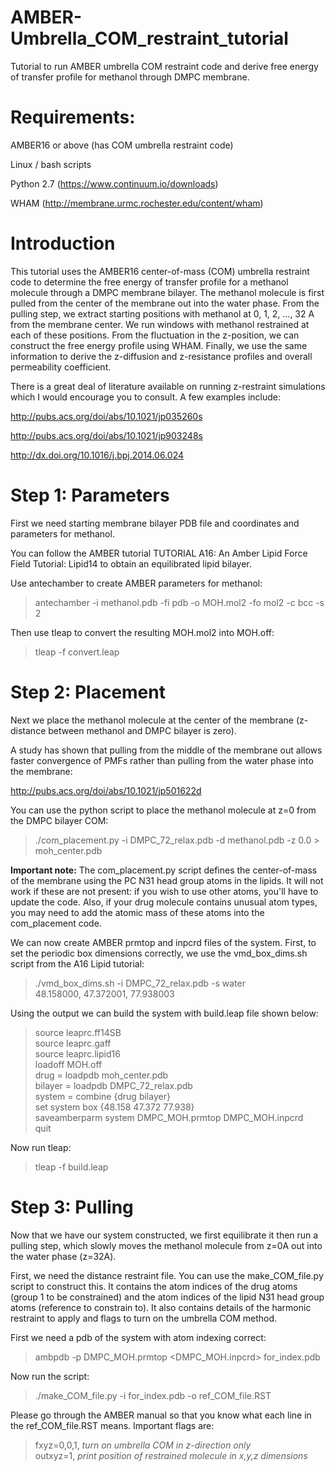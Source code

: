 # AMBER-Umbrella_COM_restraint_tutorial
Tutorial to run AMBER umbrella COM restraint code and derive free energy of transfer profile for methanol through DMPC membrane.

# Requirements:
  AMBER16 or above (has COM umbrella restraint code)

  Linux / bash scripts

  Python 2.7 (https://www.continuum.io/downloads)
  
  WHAM (http://membrane.urmc.rochester.edu/content/wham)

# Introduction
This tutorial uses the AMBER16 center-of-mass (COM) umbrella restraint code to determine the free energy of transfer profile for a methanol molecule through a DMPC membrane bilayer. The methanol molecule is first pulled from the center of the membrane out into the water phase. From the pulling step, we extract starting positions with methanol at 0, 1, 2, ..., 32 A from the membrane center. We run windows with methanol restrained at each of these positions. From the fluctuation in the z-position, we can construct the free energy profile using WHAM. Finally, we use the same information to derive the z-diffusion and z-resistance profiles and overall permeability coefficient.

There is a great deal of literature available on running z-restraint simulations which I would encourage you to consult. A few examples include:

http://pubs.acs.org/doi/abs/10.1021/jp035260s

http://pubs.acs.org/doi/abs/10.1021/jp903248s

http://dx.doi.org/10.1016/j.bpj.2014.06.024

# Step 1: Parameters
First we need starting membrane bilayer PDB file and coordinates and parameters for methanol.

You can follow the AMBER tutorial TUTORIAL A16: An Amber Lipid Force Field Tutorial: Lipid14 to obtain an equilibrated lipid bilayer.

Use antechamber to create AMBER parameters for methanol:

>antechamber -i methanol.pdb -fi pdb -o MOH.mol2 -fo mol2 -c bcc -s 2

Then use tleap to convert the resulting MOH.mol2 into MOH.off:

>tleap -f convert.leap

# Step 2: Placement
Next we place the methanol molecule at the center of the membrane (z-distance between methanol and DMPC bilayer is zero).

A study has shown that pulling from the middle of the membrane out allows faster convergence of PMFs rather than pulling from the water phase into the membrane:

http://pubs.acs.org/doi/abs/10.1021/jp501622d

You can use the python script to place the methanol molecule at z=0 from the DMPC bilayer COM:

>./com_placement.py -i DMPC_72_relax.pdb -d methanol.pdb -z 0.0 > moh_center.pdb

**Important note:** The com_placement.py script defines the center-of-mass of the membrane using the PC N31 head group atoms in the lipids. It will not work if these are not present: if you wish to use other atoms, you'll have to update the code. Also, if your drug molecule contains unusual atom types, you may need to add the atomic mass of these atoms into the com_placement code.

We can now create AMBER prmtop and inpcrd files of the system. First, to set the periodic box dimensions correctly, we use the vmd_box_dims.sh script from the A16 Lipid tutorial:

>./vmd_box_dims.sh -i DMPC_72_relax.pdb -s water  
>48.158000, 47.372001, 77.938003

Using the output we can build the system with build.leap file shown below:

>source leaprc.ff14SB  
>source leaprc.gaff  
>source leaprc.lipid16  
>loadoff MOH.off  
>drug = loadpdb moh_center.pdb  
>bilayer = loadpdb DMPC_72_relax.pdb  
>system = combine {drug bilayer}  
>set system box {48.158 47.372 77.938}  
>saveamberparm system DMPC_MOH.prmtop DMPC_MOH.inpcrd  
>quit  

Now run tleap:

>tleap -f build.leap

# Step 3: Pulling
Now that we have our system constructed, we first equilibrate it then run a pulling step, which slowly moves the methanol molecule from z=0A out into the water phase (z=32A).

First, we need the distance restraint file. You can use the make_COM_file.py script to construct this. It contains the atom indices of the drug atoms (group 1 to be constrained) and the atom indices of the lipid N31 head group atoms (reference to constrain to). It also contains details of the harmonic restraint to apply and flags to turn on the umbrella COM method.

First we need a pdb of the system with atom indexing correct:
>ambpdb -p DMPC_MOH.prmtop <DMPC_MOH.inpcrd> for_index.pdb

Now run the script:
>./make_COM_file.py -i for_index.pdb -o ref_COM_file.RST

Please go through the AMBER manual so that you know what each line in the ref_COM_file.RST means. Important flags are:
>fxyz=0,0,1,	*turn on umbrella COM in z-direction only*  
>outxyz=1,   	*print position of restrained molecule in x,y,z dimensions*
